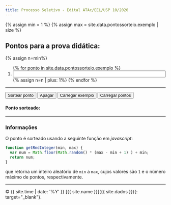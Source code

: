 ```yaml
---
title: Processo Seletivo - Edital ATAc/EEL/USP 10/2020
---
```


{% assign min = 1 %}
{% assign max = site.data.pontossorteio.exemplo | size %}

## Pontos para a prova didática:

{% assign n=min%}
<ol>
{% for ponto in site.data.pontossorteio.exemplo %}
<li><input id='{{n}}' type="text" style="width:100%"></li>
{% assign n=n | plus: 1%}
{% endfor %}
</ol>

---

<button type="button" id='sorteio' class='btn' onclick="document.getElementById('pontosorteado').innerHTML = getRndInteger({{min}}, {{max}})">Sortear ponto</button>
<button type="button" id='apagar' class='btn' onclick="resetstyle()">Apagar</button>
<button type="button" id='exemplo' class='btn' onclick="carrega_exemplo()">Carregar exemplo</button>
<button type="button" id='oficial' class='btn' onclick="carrega_oficial()">Carregar pontos</button>

#### Ponto sorteado: <span class="badge" id="pontosorteado">&nbsp;&nbsp;</span>

---

### Informações

O ponto é sorteado usando a seguinte função em _javascript_:

```javascript
function getRndInteger(min, max) {
  var num = Math.floor(Math.random() * (max - min + 1) ) + min;
  return num;
}
```

que retorna um inteiro aleatório de `min` a `max`, cujos valores são `1` e o número máximo de pontos, respectivamente.

<script>
document.getElementById("sorteio").disabled = true;
document.getElementById("apagar").disabled = true;

function getRndInteger(min, max) {
  var num = Math.floor(Math.random() * (max - min + 1) ) + min;
  document.getElementById(num).style.fontWeight = "900";
  document.getElementById("sorteio").disabled = true;
  document.getElementById("apagar").disabled = false;
  return num;
}

function resetstyle() {  
  for(num={{min}}; num<={{max}}; num++) {
    document.getElementById(num).style.fontWeight = null;
    document.getElementById('pontosorteado').innerHTML = "&nbsp;&nbsp;";
    document.getElementById("sorteio").disabled = false;
    document.getElementById("apagar").disabled = true;
  }
}

function carrega_exemplo() {
  {% assign n=1 %}
  {% for ponto in site.data.pontossorteio.exemplo %}
    document.getElementById("{{n}}").value = "{{ponto}}";
    {% assign n=n | plus: 1 %}
  {% endfor %}
  document.getElementById("sorteio").disabled = false;
}

function carrega_oficial() {
  {% assign n=1 %}
  {% for ponto in site.data.pontossorteio.oficial %}
    document.getElementById("{{n}}").value = "{{ponto}}";
    {% assign n=n | plus: 1 %}
  {% endfor %}
  document.getElementById("sorteio").disabled = false;
}
</script>

---

© {{ site.time | date: '%Y' }} [{{ site.name }}]({{ site.dados }}){: target="_blank"}.
